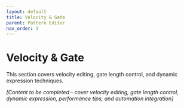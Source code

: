```yaml
---
layout: default
title: Velocity & Gate
parent: Pattern Editor
nav_order: 3
---
```


# Velocity & Gate

This section covers velocity editing, gate length control, and dynamic expression techniques.

*[Content to be completed - cover velocity editing, gate length control, dynamic expression, performance tips, and automation integration]*
